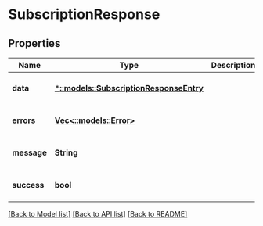 # SubscriptionResponse

## Properties
| Name        | Type                                                                     | Description | Notes                        |
| ----------- | ------------------------------------------------------------------------ | ----------- | ---------------------------- |
| **data**    | [***::models::SubscriptionResponseEntry**](SubscriptionResponseEntry.md) |             | [optional] [default to null] |
| **errors**  | [**Vec<::models::Error>**](Error.md)                                     |             | [optional] [default to null] |
| **message** | **String**                                                               |             | [optional] [default to null] |
| **success** | **bool**                                                                 |             | [optional] [default to null] |

[[Back to Model list]](../README.md#documentation-for-models) [[Back to API list]](../README.md#documentation-for-api-endpoints) [[Back to README]](../README.md)
